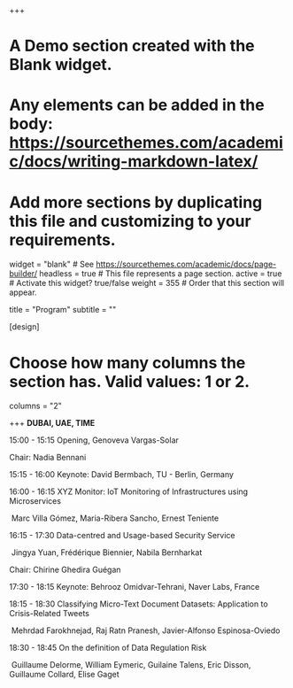 +++
# A Demo section created with the Blank widget.
# Any elements can be added in the body: https://sourcethemes.com/academic/docs/writing-markdown-latex/
# Add more sections by duplicating this file and customizing to your requirements.

widget = "blank"  # See https://sourcethemes.com/academic/docs/page-builder/
headless = true  # This file represents a page section.
active = true  # Activate this widget? true/false
weight = 355  # Order that this section will appear.

title = "Program"
subtitle = ""

[design]
  # Choose how many columns the section has. Valid values: 1 or 2.
  columns = "2"

+++
**DUBAI, UAE, TIME**

15:00 - 15:15 	Opening,  Genoveva Vargas-Solar

Chair: Nadia Bennani

15:15 - 16:00 	Keynote: David Bermbach, TU - Berlin, Germany

16:00 - 16:15 	XYZ Monitor: IoT Monitoring of Infrastructures using Microservices

​							Marc Villa Gómez, Maria-Ribera Sancho, Ernest Teniente 

16:15 - 17:30	Data-centred and Usage-based Security Service

​							Jingya Yuan, Frédérique Biennier, Nabila Bernharkat

Chair: Chirine Ghedira Guégan

17:30 - 18:15	   Keynote: Behrooz Omidvar-Tehrani, Naver Labs, France

18:15 - 18:30 	Classifying Micro-Text Document Datasets: Application to Crisis-Related Tweets

​							Mehrdad Farokhnejad, Raj Ratn Pranesh, Javier-Alfonso Espinosa-Oviedo

18:30 - 18:45	On the definition of Data Regulation Risk

​							Guillaume Delorme, William Eymeric, Guilaine Talens, Eric Disson, Guillaume Collard, Elise Gaget

